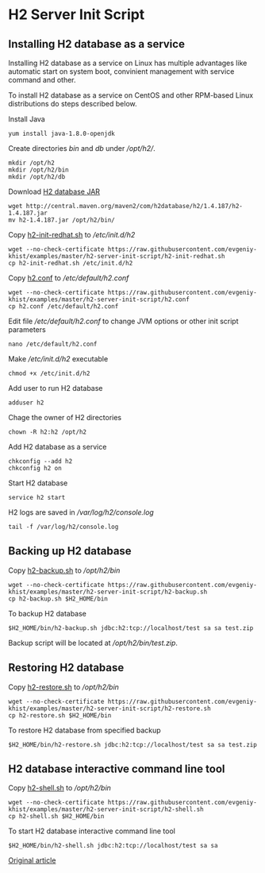 H2 Server Init Script
=====================

Installing H2 database as a service
-----------------------------------

Installing H2 database as a service on Linux has multiple advantages like automatic start on system boot, convinient management with service command and other.

To install H2 database as a service on CentOS and other RPM-based Linux distributions do steps described below.

Install Java

```
yum install java-1.8.0-openjdk
```

Create directories _bin_ and _db_ under _/opt/h2/_.

```
mkdir /opt/h2
mkdir /opt/h2/bin
mkdir /opt/h2/db
```

Download [H2 database JAR](http://central.maven.org/maven2/com/h2database/h2/1.4.187/h2-1.4.187.jar)

```
wget http://central.maven.org/maven2/com/h2database/h2/1.4.187/h2-1.4.187.jar
mv h2-1.4.187.jar /opt/h2/bin/
```

Copy [h2-init-redhat.sh](https://github.com/evgeniy-khist/examples/blob/master/h2-server-init-script/h2-init-redhat.sh) to _/etc/init.d/h2_

```
wget --no-check-certificate https://raw.githubusercontent.com/evgeniy-khist/examples/master/h2-server-init-script/h2-init-redhat.sh
cp h2-init-redhat.sh /etc/init.d/h2
```

Copy [h2.conf](https://github.com/evgeniy-khist/examples/blob/master/h2-server-init-script/h2.conf) to _/etc/default/h2.conf_

```
wget --no-check-certificate https://raw.githubusercontent.com/evgeniy-khist/examples/master/h2-server-init-script/h2.conf
cp h2.conf /etc/default/h2.conf
```

Edit file _/etc/default/h2.conf_ to change JVM options or other init script parameters

```
nano /etc/default/h2.conf
```

Make _/etc/init.d/h2_ executable

```
chmod +x /etc/init.d/h2
```

Add user to run H2 database

```
adduser h2
```

Chage the owner of H2 directories

```
chown -R h2:h2 /opt/h2
```

Add H2 database as a service

```
chkconfig --add h2
chkconfig h2 on
```

Start H2 database

```
service h2 start
```

H2 logs are saved in _/var/log/h2/console.log_

```
tail -f /var/log/h2/console.log
```

Backing up H2 database
----------------------

Copy [h2-backup.sh](https://github.com/evgeniy-khist/examples/blob/master/h2-server-init-script/h2-backup.sh) to _/opt/h2/bin_

```
wget --no-check-certificate https://raw.githubusercontent.com/evgeniy-khist/examples/master/h2-server-init-script/h2-backup.sh
cp h2-backup.sh $H2_HOME/bin
```

To backup H2 database

```
$H2_HOME/bin/h2-backup.sh jdbc:h2:tcp://localhost/test sa sa test.zip
```

Backup script will be located at _/opt/h2/bin/test.zip_.

Restoring H2 database
---------------------

Copy [h2-restore.sh](https://github.com/evgeniy-khist/examples/blob/master/h2-server-init-script/h2-restore.sh) to _/opt/h2/bin_

```
wget --no-check-certificate https://raw.githubusercontent.com/evgeniy-khist/examples/master/h2-server-init-script/h2-restore.sh
cp h2-restore.sh $H2_HOME/bin
```

To restore H2 database from specified backup

```
$H2_HOME/bin/h2-restore.sh jdbc:h2:tcp://localhost/test sa sa test.zip
```

H2 database interactive command line tool
-----------------------------------------

Copy [h2-shell.sh](https://github.com/evgeniy-khist/examples/blob/master/h2-server-init-script/h2-shell.sh) to _/opt/h2/bin_

```
wget --no-check-certificate https://raw.githubusercontent.com/evgeniy-khist/examples/master/h2-server-init-script/h2-shell.sh
cp h2-shell.sh $H2_HOME/bin
```

To start H2 database interactive command line tool

```
$H2_HOME/bin/h2-shell.sh jdbc:h2:tcp://localhost/test sa sa
```

[Original article](http://developer-should-know.tumblr.com/post/116316649672/how-to-install-h2-database-as-a-service-on-linux)

